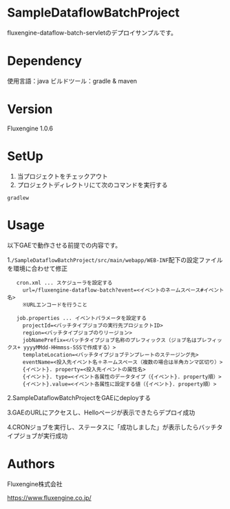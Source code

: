 # SampleDataflowBatchProject
fluxengine-dataflow-batch-servletのデプロイサンプルです。

# Dependency
使用言語：java
ビルドツール：gradle & maven

# Version
Fluxengine 1.0.6

# SetUp

1. 当プロジェクトをチェックアウト
2. プロジェクトディレクトリにて次のコマンドを実行する
```
gradlew
```

# Usage

  以下GAEで動作させる前提での内容です。


  1.`/SampleDataflowBatchProject/src/main/webapp/WEB-INF`配下の設定ファイルを環境に合わせて修正
  ```
     cron.xml ... スケジューラを設定する
       url=/fluxengine-dataflow-batch?event=<イベントのネームスペース#イベント名>
       ※URLエンコードを行うこと

     job.properties ... イベントパラメータを設定する
       projectId=<バッチタイプジョブの実行先プロジェクトID>
       region=<バッチタイプジョブのりリージョン>
       jobNamePrefix=<バッチタイプジョブ名称のプレフィックス（ジョブ名はプレフィックス+ yyyyMMdd-HHmmss-SSSで作成する）>
       templateLocation=<バッチタイプジョブテンプレートのステージング先>
       eventName=<投入先イベント名＋ネームスペース（複数の場合は半角カンマ区切り）>
       {イベント}. property=<投入先イベントの属性名>
       {イベント}. type=<イベント各属性のデータタイプ（{イベント}. property順）>
       {イベント}.value=<イベント各属性に設定する値（{イベント}. property順）>
  ```
  2.SampleDataflowBatchProjectをGAEにdeployする

  3.GAEのURLにアクセスし、Helloページが表示できたらデプロイ成功

  4.CRONジョブを実行し、ステータスに「成功しました」が表示したらバッチタイプジョブが実行成功


# Authors
Fluxengine株式会社

https://www.fluxengine.co.jp/
